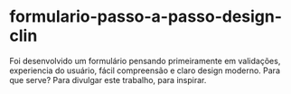 # formulario-passo-a-passo-design-clin
Foi desenvolvido um formulário pensando primeiramente em validações, experiencia do usuário, fácil compreensão e claro design moderno. Para que serve? Para divulgar este trabalho, para inspirar.
